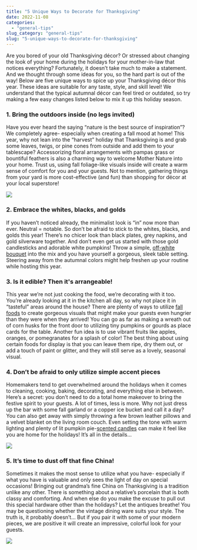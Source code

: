 ```yaml
---
title: "5 Unique Ways to Decorate for Thanksgiving"
date: 2022-11-08
categories: 
  - "general-tips"
slug_category: "general-tips"
slug: "5-unique-ways-to-decorate-for-thanksgiving"
---
```


Are you bored of your old Thanksgiving décor? Or stressed about changing the look of your home during the holidays for your mother-in-law that notices everything? Fortunately, it doesn’t take much to make a statement. And we thought through some ideas for you, so the hard part is out of the way! Below are five unique ways to spice up your Thanksgiving décor this year. These ideas are suitable for any taste, style, and skill level! We understand that the typical autumnal décor can feel tired or outdated, so try making a few easy changes listed below to mix it up this holiday season.  

### **1\. **Bring the outdoors inside (no legs invited)****  

Have you ever heard the saying “nature is the best source of inspiration”? We completely agree- especially when creating a fall mood at home! This year, why not lean into the “harvest” holiday that Thanksgiving is and grab some leaves, twigs, or pine cones from outside and add them to your tablescape? Accessorizing floral arrangements with pampas grass or bountiful feathers is also a charming way to welcome Mother Nature into your home. Trust us, using fall foliage-like visuals inside will create a warm sense of comfort for you and your guests. Not to mention, gathering things from your yard is more cost-effective (and fun) than shopping for décor at your local superstore! 

![](images/Outside-Indoors.jpg)

### ****2\. **Embrace the whites, blacks, and golds******  

If you haven’t noticed already, the minimalist look is “in” now more than ever. Neutral = notable. So don’t be afraid to stick to the whites, blacks, and golds this year! There’s no chicer look than black plates, grey napkins, and gold silverware together. And don’t even get us started with those gold candlesticks and adorable white pumpkins! Throw a simple, [off-white bouquet](https://www.proflowers.com/blog/white-flowers/) into the mix and you have yourself a gorgeous, sleek table setting. Steering away from the autumnal colors might help freshen up your routine while hosting this year. 

### ****3\. **Is it edible? Then it's arrangeable!******   

This year we’re not just cooking the food, we’re decorating with it too. You’re already looking at it in the kitchen all day, so why not place it in “tasteful” areas around the house? There are plenty of ways to utilize [fall foods](https://www.outofmilk.com/ideas/fall-fruit-vegetable-essentials/) to create gorgeous visuals that might make your guests even hungrier than they were when they arrived! You can go as far as making a wreath out of corn husks for the front door to utilizing tiny pumpkins or gourds as place cards for the table. Another fun idea is to use vibrant fruits like apples, oranges, or pomegranates for a splash of color! The best thing about using certain foods for display is that you can leave them ripe, dry them out, or add a touch of paint or glitter, and they will still serve as a lovely, seasonal visual.   

### ******4\. **Don’t be afraid to only utilize simple accent pieces********    

Homemakers tend to get overwhelmed around the holidays when it comes to cleaning, cooking, baking, decorating, and everything else in between. Here’s a secret: you don’t need to do a total home makeover to bring the festive spirit to your guests. A lot of times, less is more. Why not just dress up the bar with some fall garland or a copper ice bucket and call it a day? You can also get away with simply throwing a few brown leather pillows and a velvet blanket on the living room couch. Even setting the tone with warm lighting and plenty of lit pumpkin pie-[scented candles](https://www.forbes.com/sites/forbes-personal-shopper/2022/07/27/best-fall-candles/?sh=4086deff475a) can make it feel like you are home for the holidays! It’s all in the details... 

![](images/accents.jpg)

### ******5\. **It’s time to dust off that fine China!********  

Sometimes it makes the most sense to utilize what you have- especially if what you have is valuable and only sees the light of day on special occasions! Bringing out grandma’s fine China on Thanksgiving is a tradition unlike any other. There is something about a relative’s porcelain that is both classy and comforting. And when else do you make the excuse to pull out this special hardware other than the holidays? Let the antiques breathe! You may be questioning whether the vintage dining ware suits your style. The truth is, it probably doesn’t... But if you pair it with some of your modern pieces, we are positive it will create an impressive, colorful look for your guests. 

![](images/china.jpg)
